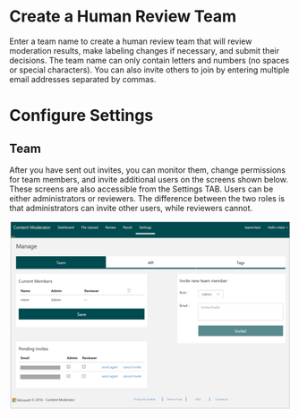 <!-- 
NavPath: Content Moderator
LinkLabel: Review Tool User Guide/Sign up
Url: content-moderator/documentation/review-tool-user-guide/sign-up
Weight: 188
-->

# Create a Human Review Team #
Enter a team name to create a human review team that will review moderation results, make labeling changes if necessary, and submit their decisions. The team name can only contain letters and numbers (no spaces or special characters). You can also invite others to join by entering multiple email addresses separated by commas.

# Configure Settings #

## Team ##

After you have sent out invites, you can monitor them, change permissions for team members, and invite additional users on the screens shown below. These screens are also accessible from the Settings TAB. Users can be either administrators or reviewers. The difference between the two roles is that administrators can invite other users, while reviewers cannot.

![Team Settings](images/2-Settings-1-Team.PNG)
